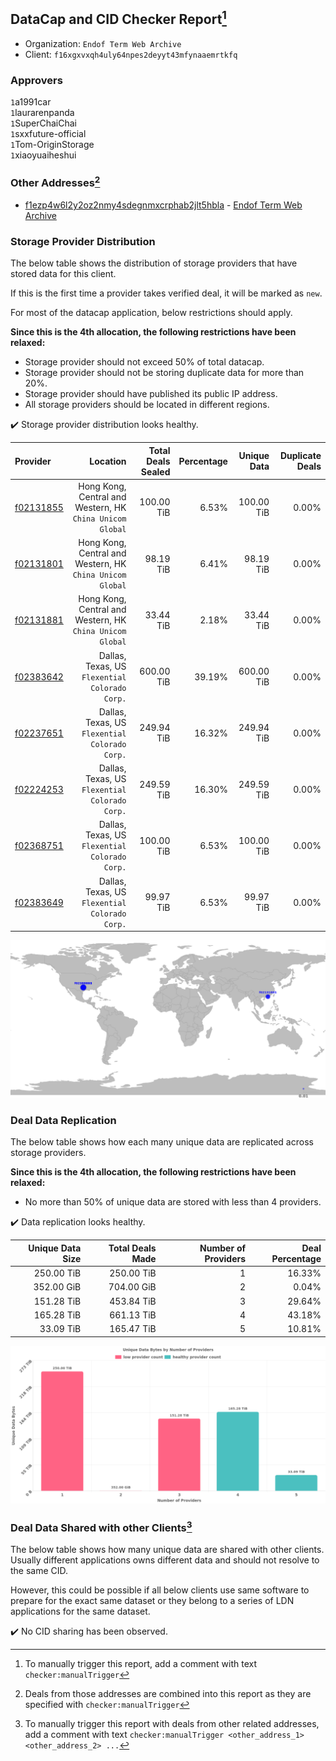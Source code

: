 ## DataCap and CID Checker Report[^1]
 - Organization: `Endof Term Web Archive`
 - Client: `f16xgxvxqh4uly64npes2deyyt43mfynaaemrtkfq`
### Approvers
`1`a1991car<br/>`1`laurarenpanda<br/>`1`SuperChaiChai<br/>`1`sxxfuture-official<br/>`1`Tom-OriginStorage<br/>`1`xiaoyuaiheshui

### Other Addresses[^2]
 - [f1ezp4w6l2y2oz2nmy4sdegnmxcrphab2jlt5hbla](https://filfox.info/en/address/f1ezp4w6l2y2oz2nmy4sdegnmxcrphab2jlt5hbla) - [Endof Term Web Archive](https://github.com/filecoin-project/filecoin-plus-large-datasets/issues/1684)


### Storage Provider Distribution
The below table shows the distribution of storage providers that have stored data for this client.

If this is the first time a provider takes verified deal, it will be marked as `new`.

For most of the datacap application, below restrictions should apply.

**Since this is the 4th allocation, the following restrictions have been relaxed:**
 - Storage provider should not exceed 50% of total datacap.
 - Storage provider should not be storing duplicate data for more than 20%.
 - Storage provider should have published its public IP address.
 - All storage providers should be located in different regions.

✔️ Storage provider distribution looks healthy.

| Provider                                              |                                                     Location | Total Deals Sealed | Percentage | Unique Data | Duplicate Deals |
| :---------------------------------------------------- | -----------------------------------------------------------: | -----------------: | ---------: | ----------: | --------------: |
| [f02131855](https://filfox.info/en/address/f02131855) | Hong Kong, Central and Western, HK<br/>`China Unicom Global` |         100.00 TiB |      6.53% |  100.00 TiB |           0.00% |
| [f02131801](https://filfox.info/en/address/f02131801) | Hong Kong, Central and Western, HK<br/>`China Unicom Global` |          98.19 TiB |      6.41% |   98.19 TiB |           0.00% |
| [f02131881](https://filfox.info/en/address/f02131881) | Hong Kong, Central and Western, HK<br/>`China Unicom Global` |          33.44 TiB |      2.18% |   33.44 TiB |           0.00% |
| [f02383642](https://filfox.info/en/address/f02383642) |            Dallas, Texas, US<br/>`Flexential Colorado Corp.` |         600.00 TiB |     39.19% |  600.00 TiB |           0.00% |
| [f02237651](https://filfox.info/en/address/f02237651) |            Dallas, Texas, US<br/>`Flexential Colorado Corp.` |         249.94 TiB |     16.32% |  249.94 TiB |           0.00% |
| [f02224253](https://filfox.info/en/address/f02224253) |            Dallas, Texas, US<br/>`Flexential Colorado Corp.` |         249.59 TiB |     16.30% |  249.59 TiB |           0.00% |
| [f02368751](https://filfox.info/en/address/f02368751) |            Dallas, Texas, US<br/>`Flexential Colorado Corp.` |         100.00 TiB |      6.53% |  100.00 TiB |           0.00% |
| [f02383649](https://filfox.info/en/address/f02383649) |            Dallas, Texas, US<br/>`Flexential Colorado Corp.` |          99.97 TiB |      6.53% |   99.97 TiB |           0.00% |

<img src="https://raw.githubusercontent.com/data-preservation-programs/filplus-checker-assets/main/filecoin-project/filecoin-plus-large-datasets/issues/1683/1698425844431.png"/>

### Deal Data Replication
The below table shows how each many unique data are replicated across storage providers.


**Since this is the 4th allocation, the following restrictions have been relaxed:**
- No more than 50% of unique data are stored with less than 4 providers.

✔️ Data replication looks healthy.

| Unique Data Size | Total Deals Made | Number of Providers | Deal Percentage |
| ---------------: | ---------------: | ------------------: | --------------: |
|       250.00 TiB |       250.00 TiB |                   1 |          16.33% |
|       352.00 GiB |       704.00 GiB |                   2 |           0.04% |
|       151.28 TiB |       453.84 TiB |                   3 |          29.64% |
|       165.28 TiB |       661.13 TiB |                   4 |          43.18% |
|        33.09 TiB |       165.47 TiB |                   5 |          10.81% |

<img src="https://raw.githubusercontent.com/data-preservation-programs/filplus-checker-assets/main/filecoin-project/filecoin-plus-large-datasets/issues/1683/1698425845043.png"/>

### Deal Data Shared with other Clients[^3]
The below table shows how many unique data are shared with other clients.
Usually different applications owns different data and should not resolve to the same CID.

However, this could be possible if all below clients use same software to prepare for the exact same dataset or they belong to a series of LDN applications for the same dataset.

✔️ No CID sharing has been observed.

[^1]: To manually trigger this report, add a comment with text `checker:manualTrigger`

[^2]: Deals from those addresses are combined into this report as they are specified with `checker:manualTrigger`

[^3]: To manually trigger this report with deals from other related addresses, add a comment with text `checker:manualTrigger <other_address_1> <other_address_2> ...`

